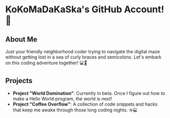 # KoKoMaDaKaSka's GitHub Account! 🎉


## About Me

Just your friendly neighborhood coder trying to navigate the digital maze without getting lost in a sea of curly braces and semicolons. Let's embark on this coding adventure together! 💻🚀

## Projects

- **Project "World Domination"**: Currently in beta. Once I figure out how to make a Hello World program, the world is next!
- **Project "Coffee Overflow"**: A collection of code snippets and hacks that keep me awake through those long coding nights. ☕️💻
